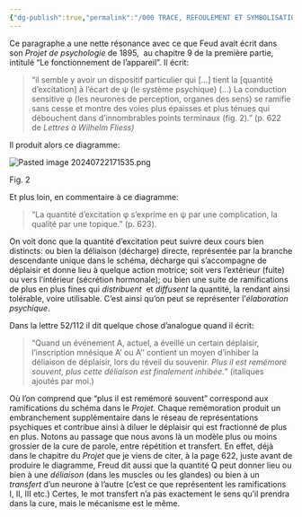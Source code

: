 ```yaml
---
{"dg-publish":true,"permalink":"/000 TRACE, REFOULEMENT ET SYMBOLISATION copie/Lettre 52/inhiber la déliaison de déplaisir/","created":"2024-07-22T17:15:10.475-04:00","updated":"2025-08-15T11:01:53.000-04:00"}
---
```



Ce paragraphe a une nette résonance avec ce que Feud avait écrit dans son _Projet de psychologie_ de 1895,  au chapitre 9 de la première partie, intitulé “Le fonctionnement de l’appareil”. Il écrit:

> “il semble y avoir un dispositif particulier qui [...] tient la [quantité d’excitation] à l’écart de ψ (le système psychique) (...) La conduction sensitive φ (les neurones de perception, organes des sens) se ramifie sans cesse et montre des voies plus épaisses et plus ténues qui débouchent dans d’innombrables points terminaux (fig. 2).” (p. 622 de _Lettres à Wilhelm Fliess)_

Il produit alors ce diagramme:

![Pasted image 20240722171535.png](/img/user/000%20TRACE,%20REFOULEMENT%20ET%20SYMBOLISATION%20copie/Lettre%2052/Pasted%20image%2020240722171535.png)

Fig. 2

  
Et plus loin, en commentaire à ce diagramme:

> “La quantité d’excitation φ s’exprime en ψ par une complication, la qualité par une topique.” (p. 623). 

On voit donc que la quantité d’excitation peut suivre deux cours bien distincts: ou bien la déliaison (décharge) directe, représentée par la branche descendante unique dans le schéma, décharge qui s’accompagne de déplaisir et donne lieu à quelque action motrice; soit vers l’extérieur (fuite) ou vers l’intérieur (sécrétion hormonale); ou bien une suite de ramifications de plus en plus fines qui _distribuent_  et _diffusent_ la quantité, la rendant ainsi tolérable, voire utilisable. C’est ainsi qu’on peut se représenter l’_élaboration psychique_.

Dans la lettre 52/112 il dit quelque chose d’analogue quand il écrit:

> “Quand un événement A, actuel, a éveillé un certain déplaisir, l’inscription mnésique A’ ou A’’ contient un moyen d’inhiber la déliaison de déplaisir, lors du réveil du souvenir. _Plus il est remémoré souvent, plus cette déliaison est finalement inhibée._” (italiques ajoutés par moi.)

Où l’on comprend que “plus il est remémoré souvent” correspond aux ramifications du schéma dans le _Projet._ Chaque remémoration produit un embranchement supplémentaire dans le réseau de représentations psychiques et contribue ainsi à diluer le déplaisir qui est fractionné de plus en plus. Notons au passage que nous avons là un modèle plus ou moins grossier de la cure de parole, entre répétition et transfert. En effet, déjà dans le chapitre du _Projet_ que je viens de citer, à la page 622, juste avant de produire le diagramme, Freud dit aussi que la quantité Q peut donner lieu ou bien à une _déliaison_ (dans les muscles ou les glandes) ou bien à un _transfert_ d’un neurone à l’autre (c’est ce que représentent les ramifications I, II, III etc.) Certes, le mot transfert n’a pas exactement le sens qu’il prendra dans la cure, mais le mécanisme est le même.